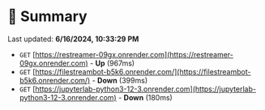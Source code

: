 # 📖 Summary
Last updated: **6/16/2024, 10:33:29 PM**

- `GET` [https://restreamer-09gx.onrender.com](https://restreamer-09gx.onrender.com) - **Up** (967ms)
- `GET` [https://filestreambot-b5k6.onrender.com/](https://filestreambot-b5k6.onrender.com/) - **Down** (399ms)
- `GET` [https://jupyterlab-python3-12-3.onrender.com](https://jupyterlab-python3-12-3.onrender.com) - **Down** (180ms)
